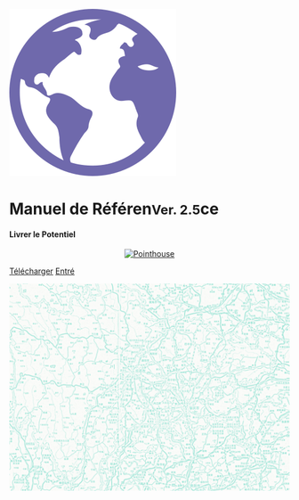 ![LOGO](../_pic/earth-globe.svg)

# Manuel de Référen<small>Ver. 2.5</small>ce
#### Livrer le Potentiel

<p align="center">
<a href="https://www.pointhouse.cn"><img src="https://img.shields.io/badge/Nouvelle ère-Anglais-red?logo=AerLingus&style=plastic" alt="Pointhouse"></a>
</p>

[<span class="ps-icon ps-icon-download"></span> Télécharger](http://www.pointhouse.cn/download)
[<span class="ps-icon ps-icon-down"></span> Entré](README)

![](_pic/SouthwestMap.png)